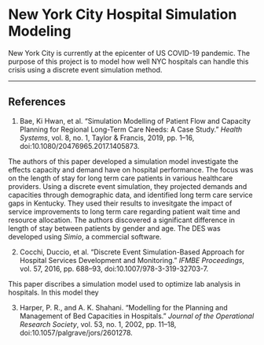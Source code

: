 # New York City Hospital Simulation Modeling 

New York City is currently at the epicenter of US COVID-19 pandemic. The purpose of this project is to model how well NYC hospitals can handle this crisis using a discrete event simulation method.

---

## References
1. Bae, Ki Hwan, et al. “Simulation Modelling of Patient Flow and Capacity Planning for Regional Long-Term Care Needs: A Case Study.” _Health Systems_, vol. 8, no. 1, Taylor & Francis, 2019, pp. 1–16, doi:10.1080/20476965.2017.1405873.

The authors of this paper developed a simulation model investigate the effects capacity and demand have on hospital performance. The focus was on the length of stay for long term care patients in various healthcare providers. Using a discrete event simulation, they projected demands and capacities through demographic data, and identified long term care service gaps in Kentucky. They used their results to invesitgate the impact of service improvements to long term care regarding patient wait time and resource allocation. The authors discovered a significant difference in length of stay between patients by gender and age. The DES was developed using _Simio_, a commercial software.

2. Cocchi, Duccio, et al. “Discrete Event Simulation-Based Approach for Hospital Services Development and Monitoring.” _IFMBE Proceedings_, vol. 57, 2016, pp. 688–93, doi:10.1007/978-3-319-32703-7.

This paper discribes a simulation model used to optimize lab analysis in hospitals. In this model they 

3. Harper, P. R., and A. K. Shahani. “Modelling for the Planning and Management of Bed Capacities in Hospitals.” _Journal of the Operational Research Society_, vol. 53, no. 1, 2002, pp. 11–18, doi:10.1057/palgrave/jors/2601278.
